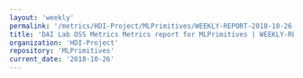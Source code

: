```yaml
---
layout: 'weekly'
permalink: '/metrics/HDI-Project/MLPrimitives/WEEKLY-REPORT-2018-10-26'
title: 'DAI Lab OSS Metrics Metrics report for MLPrimitives | WEEKLY-REPORT-2018-10-26'
organization: 'HDI-Project'
repository: 'MLPrimitives'
current_date: '2018-10-26'
---
```


